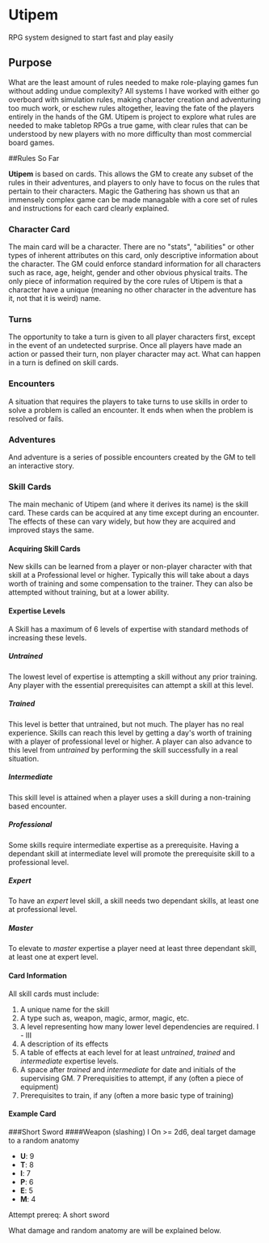 # Utipem

RPG system designed to start fast and play easily

## Purpose

What are the least amount of rules needed to make role-playing games fun without adding undue complexity? All systems I have worked with either go overboard with simulation rules, making character creation and adventuring too much work, or eschew rules altogether, leaving the fate of the players entirely in the hands of the GM. Utipem is project to explore what rules are needed to make tabletop RPGs a true game, with clear rules that can be understood by new players with no more difficulty than most commercial board games.

##Rules So Far

**Utipem** is based on cards. This allows the GM to create any subset of the rules in their adventures, and players to only have to focus on the rules that pertain to their characters. Magic the Gathering has shown us that an immensely complex game can be made managable with a core set of rules and instructions for each card clearly explained.

### Character Card

The main card will be a character. There are no "stats", "abilities" or other types of inherent attributes on this card, only descriptive information about the character. The GM could enforce standard information for all characters such as race, age, height, gender and other obvious physical traits. The only piece of information required by the core rules of Utipem is that a character have a unique (meaning no other character in the adventure has it, not that it is weird) name.

### Turns

The opportunity to take a turn is given to all player characters first, except in the event of an undetected surprise. Once all players have made an action or passed their turn, non player character may act. What can happen in a turn is defined on skill cards.

### Encounters

A situation that requires the players to take turns to use skills in order to solve a problem is called an encounter. It ends when when the problem is resolved or fails.

### Adventures

And adventure is a series of possible encounters created by the GM to tell an interactive story.

### Skill Cards

The main mechanic of Utipem (and where it derives its name) is the skill card. These cards can be acquired at any time except during an encounter. The effects of these can vary widely, but how they are acquired and improved stays the same.

#### Acquiring Skill Cards

New skills can be learned from a player or non-player character with that skill at a Professional level or higher. Typically this will take about a days worth of training and some compensation to the trainer. They can also be attempted without training, but at a lower ability.

#### Expertise Levels

A Skill has a maximum of 6 levels of expertise with standard methods of increasing these levels.

##### Untrained

The lowest level of expertise is attempting a skill without any prior training. Any player with the essential prerequisites can attempt a skill at this level.

##### Trained

This level is better that untrained, but not much. The player has no real experience. Skills can reach this level by getting a day's worth of training with a player of professional level or higher. A player can also advance to this level from *untrained* by performing the skill successfully in a real situation.

##### Intermediate

This skill level is attained when a player uses a skill during a non-training based encounter.

##### Professional

Some skills require intermediate expertise as a prerequisite. Having a dependant skill at intermediate level will promote the prerequisite skill to a professional level.

##### Expert

To have an *expert* level skill, a skill needs two dependant skills, at least one at professional level.

##### Master

To elevate to *master* expertise a player need at least three dependant skill, at least one at expert level.

#### Card Information

All skill cards must include:

1. A unique name for the skill
2. A type such as, weapon, magic, armor, magic, etc.
3. A level representing how many lower level dependencies are required. I - III
4. A description of its effects
5. A table of effects at each level for at least *untrained*, *trained* and *intermediate* expertise levels.
6. A space after *trained* and *intermediate* for date and initials of the supervising GM.
7 Prerequisities to attempt, if any (often a piece of equipment)
8. Prerequisites to train, if any (often a more basic type of training)

#### Example Card

  ###Short Sword
  ####Weapon (slashing) I
  On >= 2d6, deal target damage to a random anatomy
  
  * **U**: 9
  * **T**: 8
  * **I**: 7
  * **P**: 6
  * **E**: 5
  * **M**: 4
  
  Attempt prereq: A short sword

What damage and random anatomy are will be explained below.
